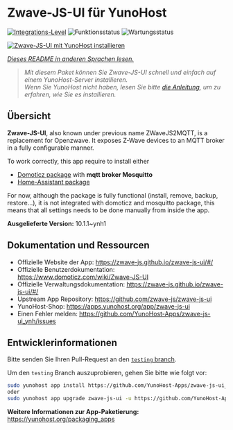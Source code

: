 <!--
N.B.: Diese README wurde automatisch von <https://github.com/YunoHost/apps/tree/master/tools/readme_generator> generiert.
Sie darf NICHT von Hand bearbeitet werden.
-->

# Zwave-JS-UI für YunoHost

[![Integrations-Level](https://apps.yunohost.org/badge/integration/zwave-js-ui)](https://ci-apps.yunohost.org/ci/apps/zwave-js-ui/)
![Funktionsstatus](https://apps.yunohost.org/badge/state/zwave-js-ui)
![Wartungsstatus](https://apps.yunohost.org/badge/maintained/zwave-js-ui)

[![Zwave-JS-UI mit YunoHost installieren](https://install-app.yunohost.org/install-with-yunohost.svg)](https://install-app.yunohost.org/?app=zwave-js-ui)

*[Dieses README in anderen Sprachen lesen.](./ALL_README.md)*

> *Mit diesem Paket können Sie Zwave-JS-UI schnell und einfach auf einem YunoHost-Server installieren.*  
> *Wenn Sie YunoHost nicht haben, lesen Sie bitte [die Anleitung](https://yunohost.org/install), um zu erfahren, wie Sie es installieren.*

## Übersicht

**Zwave-JS-UI**, also known under previous name ZWaveJS2MQTT, is a replacement for Openzwave. It exposes Z-Wave devices to an MQTT broker in a fully configurable manner.

To work correctly, this app require to install either
- [Domoticz package](https://github.com/YunoHost-Apps/domoticz_ynh) with **mqtt broker Mosquitto**
- [Home-Assistant package](https://github.com/YunoHost-Apps/homeassistant_ynh)


For now, although the package is fully functional (install, remove, backup, restore...), it is not integrated with domoticz and mosquitto package, this means that all settings needs to be done manually from inside the app.



**Ausgelieferte Version:** 10.1.1~ynh1
## Dokumentation und Ressourcen

- Offizielle Website der App: <https://zwave-js.github.io/zwave-js-ui/#/>
- Offizielle Benutzerdokumentation: <https://www.domoticz.com/wiki/Zwave-JS-UI>
- Offizielle Verwaltungsdokumentation: <https://zwave-js.github.io/zwave-js-ui/#/>
- Upstream App Repository: <https://github.com/zwave-js/zwave-js-ui>
- YunoHost-Shop: <https://apps.yunohost.org/app/zwave-js-ui>
- Einen Fehler melden: <https://github.com/YunoHost-Apps/zwave-js-ui_ynh/issues>

## Entwicklerinformationen

Bitte senden Sie Ihren Pull-Request an den [`testing` branch](https://github.com/YunoHost-Apps/zwave-js-ui_ynh/tree/testing).

Um den `testing` Branch auszuprobieren, gehen Sie bitte wie folgt vor:

```bash
sudo yunohost app install https://github.com/YunoHost-Apps/zwave-js-ui_ynh/tree/testing --debug
oder
sudo yunohost app upgrade zwave-js-ui -u https://github.com/YunoHost-Apps/zwave-js-ui_ynh/tree/testing --debug
```

**Weitere Informationen zur App-Paketierung:** <https://yunohost.org/packaging_apps>
